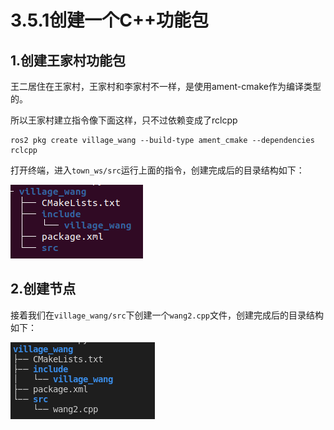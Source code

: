 # 3.5.1创建一个C++功能包

## 1.创建王家村功能包

王二居住在王家村，王家村和李家村不一样，是使用ament-cmake作为编译类型的。

所以王家村建立指令像下面这样，只不过依赖变成了rclcpp

```
ros2 pkg create village_wang --build-type ament_cmake --dependencies rclcpp
```

打开终端，进入`town_ws/src`运行上面的指令，创建完成后的目录结构如下：

![image-20210727193256467](3.6.1创建一个C++功能包/imgs/image-20210727193256467.png)





## 2.创建节点

接着我们在`village_wang/src`下创建一个`wang2.cpp`文件，创建完成后的目录结构如下：

![image-20210727201535444](3.6.1创建一个C++功能包/imgs/image-20210727201535444.png)
